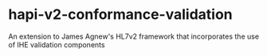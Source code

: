 # hapi-v2-conformance-validation
An extension to James Agnew's HL7v2 framework that incorporates the use of IHE validation components
